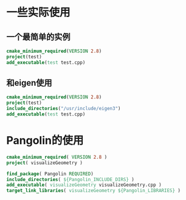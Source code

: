# 一些实际使用
## 一个最简单的实例
```cmake
cmake_minimum_required(VERSION 2.8)
project(test)
add_executable(test test.cpp)
```

## 和eigen使用
```cmake
cmake_minimum_required(VERSION 2.8)
project(test)
include_directories("/usr/include/eigen3")
add_executable(test test.cpp)
```

# Pangolin的使用
```cmake
cmake_minimum_required( VERSION 2.8 )
project( visualizeGeometry )

find_package( Pangolin REQUIRED)
include_directories( ${Pangolin_INCLUDE_DIRS} )
add_executable( visualizeGeometry visualizeGeometry.cpp )
target_link_libraries( visualizeGeometry ${Pangolin_LIBRARIES} )

```

